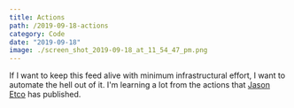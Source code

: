 ```yaml
---
title: Actions
path: /2019-09-18-actions
category: Code
date: "2019-09-18"
image: ./screen_shot_2019-09-18_at_11_54_47_pm.png
---
```


If I want to keep this feed alive with minimum infrastructural effort, I want to automate the hell out of it. I'm learning a lot from the actions that [Jason Etco](https://github.com/JasonEtco) has published.
